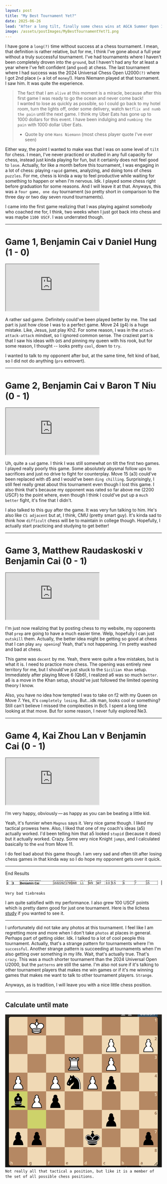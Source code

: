 ```yaml
---
layout: post
title: "My Best Tournament Yet?"
date: 2025-06-26
lead: "After a long tilt, finally some chess wins at AGCA Summer Open 1"
image: /assets/postImages/MyBestTournamentYet?1.png
---
```


I have gone a `long(?)` time without success at a chess tournament. I mean, that definition is rather relative, but for me, I think I've gone about a full year without a truly successful tournament. I've had tournaments where I haven't been completely droven into the `ground`, but I haven't had any for at least a year where I've felt confident (and `good`) at chess. The last tournament where I had success was the 2024 Universal Chess Open U2000`(?)` where I got 2nd place (+ a lot of `money`!). Hans Niemann played at that tournament. I saw him. It was quite the experience.

>The fact that I am `alive` at this moment is a miracle, because after this first game I was ready to go the ocean and never come back!  
>I wanted to lose as quickly as possible, so I could go back to my hotel room, turn the lights off, order some delivery, watch `Netflix and numb the pain` until the next game. I think my Uber Eats has gone up to 1000 dollars for this event. I have been indulging and `numbing the pain` with 1000 dollar Uber Eats.  
>- Quote by one `Hans Niemann` (most chess player quote I've ever seen)

Either way, the point I wanted to make was that I was on some level of `tilt` for chess. I mean, I've never practiced or studied in any full capacity for chess, instead just kinda playing for fun, but it certainly does not feel good to `lose`. Actually, for like a month before this tournament, I was engaging in a lot of chess: playing `rapid` games, analyzing, and doing tons of chess `puzzles`. For me, chess is kinda a way to feel productive while waiting for something to happen or when I'm nervous. Idk. I played some chess right before graduation for some reasons. And I will leave it at that. Anyways, this was a `four game, one day` tournament (so pretty short in comparison to the three day or two day seven round tournaments).

I came into the first game realizing that I was playing against somebody who coached me for, I think, two weeks when I just got back into chess and was maybe `1100 USCF`. I was underrated though. 

***

# Game 1, Benjamin Cai v Daniel Hung (1 - 0)
<div class="lichess-embed-container">
  <iframe src="https://lichess.org/study/embed/zMyqTta6/7AC0pEnU" allowfullscreen></iframe>
</div>

A rather sad game. Definitely could've been played better by me. The sad part is just how close I was to a perfect game. Move 24 (g4) is a huge mistake. Like, Jesus, just play Kh2. For some reason, I was in the `attack-attack-attack` mindset, so I ignored common sense. The craziest part is that I saw his ideas with `Qd5` and pinning my queen with his rook, but for some reason, I thought -- looks pretty `cool`, down to `try`.

I wanted to talk to my opponent after but, at the same time, felt kind of bad, so I did not do anything (`pro` extrovert). 

***

# Game 2, Benjamin Cai v Baron T Niu (0 - 1)
<div class="lichess-embed-container">
  <iframe src="https://lichess.org/study/embed/zMyqTta6/6K3o7hCb" allowfullscreen></iframe>
</div>

Uh, quite a `sad` game. I think I was still somewhat on tilt the first two games. I played really poorly this game. Some absolutely abysmal follow ups to sacrifices and just no drive to fight for counterplay. Move 15 (a3) could've been replaced with d5 and I would've been `ding chilling`. Surprisingly, I still feel really great about this tournament even though I lost this game. I also think that's because my opponent was rated so far above me (2200 USCF) to the point where, even though I think I could've put up a `much better` fight, it's fine that I didn't. 

I also talked to this guy after the game. It was very fun talking to him. He's also like `CS adjacent` but at, I think, CMU (pretty smart guy). It's kinda sad to think how `difficult` chess will be to maintain in college though. Hopefully, I actually start practicing and studying to get better!

***

# Game 3, Matthew Raudaskoski v Benjamin Cai (0 - 1)
<div class="lichess-embed-container">
  <iframe src="https://lichess.org/study/embed/zMyqTta6/YNACdYbP" allowfullscreen></iframe>
</div>

I'm just now realizing that by posting chess to my website, my opponents that `prep` are going to have a much easier time. Welp, hopefully I can just `outskill` them. Actually, the better idea might be getting so good at chess that I can play `any opening`! Yeah, that's not happening. I'm pretty washed and bad at chess.

This game was `decent` by me. Yeah, there were quite a few mistakes, but is what it is. I need to practice more chess. The opening was entirely new territory for me, but I should've just stuck to the `Sicilian Khan` setup. Immediately after playing Move 6 (Qb6), I realized a6 was so much `better`. a6 is a move in the Khan setup, should've just followed the limited opening theory I know.

Also, you have no idea how tempted I was to take on f2 with my Queen on Move 7. Yes, it's `completely losing`. But...idk man, looks cool or something? Still can't believe I missed the complexities in Bc5. I spent a long time looking at that move. But for some reason, I never fully explored Ne3. 

***

# Game 4, Kai Zhou Lan v Benjamin Cai (0 - 1)
<div class="lichess-embed-container">
  <iframe src="https://lichess.org/study/embed/zMyqTta6/lbKKtqQy" allowfullscreen></iframe>
</div>

I’m very happy, obviously — as happy as you can be beating a little kid.

Yeah, it's funnier when `Magnus` says it. Very nice game though. I liked my tactical prowess here. Also, I liked that one of my coach's ideas (a5) actually worked. I'd been telling him that a5 looked `stupid` (because it does) but it actually worked. Crazy. Some very nice Knight `jumps`, and I calculated basically to the `end` from Move 11.

I do feel bad about this game though. I am very sad and often tilt after losing chess games in that kinda way so I do hope my opponent gets over it quick.

***
End Results

![asdf](/assets/postImages/MyBestTournamentYet1.png "DD")

`Very bad tiebreaks`

I am quite satisfied with my performance. I also grew 100 USCF points which is pretty damn good for just one tournament. Here is the lichess [study](https://lichess.org/study/zMyqTta6/lbKKtqQy) if you wanted to see it. 

***

I unfortunately did not take any photos at this tournament. I feel like I am regretting more and more when I don't take `photos` at places in general. Perhaps part of getting older. Idk. I talked to a lot of cool people this tournament. Actually, that's a strange pattern for tournaments where I'm `successful`. Another strange pattern is succeeding at tournaments when I'm also getting over something in my life. Wait, that's actually true. That's `crazy`. This was a much shorter tournament than the 2024 Universal Open U2000, but the `patterns` are still the same. I'm also not sure if it's talking to other tournament players that makes me win games or if it's me winning games that makes me want to talk to other tournament players. `Strange`. 

Anyways, as is tradition, I will leave you with a nice little chess position.

***

## Calculate until mate
![asddf](/assets/postImages/MyBestTournamentYet2.png "ee")
`Not really all that tactical a position, but like it is a member of the set of all possible chess positions.`
